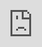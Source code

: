 ```yaml
---
type: single
title: rachel-ted-talk
col-width: "wide"
padding: no-bot-padding
white-bg: true
---
```


<div class="medium max-vid-width">
  <div class="embed-responsive embed-responsive-16by9">
    <iframe src="https://embed.ted.com/talks/rachel_wurzman_how_isolation_fuels_opioid_addiction" width="854" height="480" style="position:absolute;left:0;top:0;width:100%;height:100%" frameborder="0" scrolling="no" allowfullscreen></iframe>
  </div>
</div>

[Disconnected Brains: How isolation fuels opioid addiction](https://www.ted.com/talks/rachel_wurzman_how_isolation_fuels_opioid_addiction){:target="_blank"}
{:class="no-bot-margin margin-top-10 size-20"}

Dr. Rachel Wurzman, TEDxMidAtlantic, October 2017
{:class="size-14 italic"}

